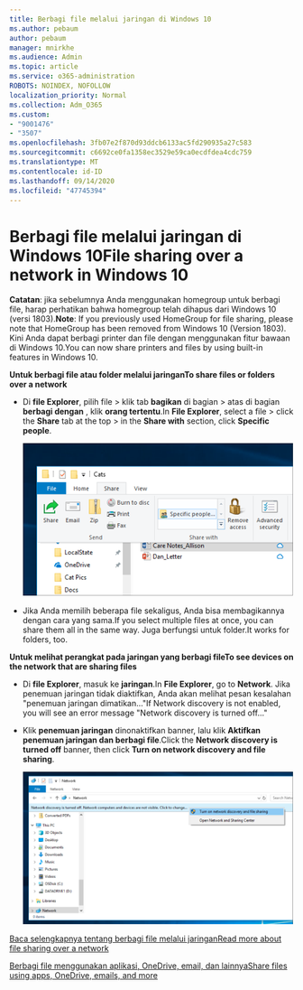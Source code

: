 ```yaml
---
title: Berbagi file melalui jaringan di Windows 10
ms.author: pebaum
author: pebaum
manager: mnirkhe
ms.audience: Admin
ms.topic: article
ms.service: o365-administration
ROBOTS: NOINDEX, NOFOLLOW
localization_priority: Normal
ms.collection: Adm_O365
ms.custom:
- "9001476"
- "3507"
ms.openlocfilehash: 3fb07e2f870d93ddcb6133ac5fd290935a27c583
ms.sourcegitcommit: c6692ce0fa1358ec3529e59ca0ecdfdea4cdc759
ms.translationtype: MT
ms.contentlocale: id-ID
ms.lasthandoff: 09/14/2020
ms.locfileid: "47745394"
---
```

# <a name="file-sharing-over-a-network-in-windows-10"></a><span data-ttu-id="dc9ef-102">Berbagi file melalui jaringan di Windows 10</span><span class="sxs-lookup"><span data-stu-id="dc9ef-102">File sharing over a network in Windows 10</span></span>

<span data-ttu-id="dc9ef-103">**Catatan**: jika sebelumnya Anda menggunakan homegroup untuk berbagi file, harap perhatikan bahwa homegroup telah dihapus dari Windows 10 (versi 1803).</span><span class="sxs-lookup"><span data-stu-id="dc9ef-103">**Note**: If you previously used HomeGroup for file sharing, please note that HomeGroup has been removed from Windows 10 (Version 1803).</span></span> <span data-ttu-id="dc9ef-104">Kini Anda dapat berbagi printer dan file dengan menggunakan fitur bawaan di Windows 10.</span><span class="sxs-lookup"><span data-stu-id="dc9ef-104">You can now share printers and files by using built-in features in Windows 10.</span></span>

<span data-ttu-id="dc9ef-105">**Untuk berbagi file atau folder melalui jaringan**</span><span class="sxs-lookup"><span data-stu-id="dc9ef-105">**To share files or folders over a network**</span></span>

- <span data-ttu-id="dc9ef-106">Di **file Explorer**, pilih file > klik tab **bagikan** di bagian > atas di bagian **berbagi dengan** , klik **orang tertentu**.</span><span class="sxs-lookup"><span data-stu-id="dc9ef-106">In **File Explorer**, select a file > click the **Share** tab at the top > in the **Share with** section, click **Specific people**.</span></span>

    ![Berbagi file dengan orang tertentu.](media/share-with-specific-people.png)
          
- <span data-ttu-id="dc9ef-108">Jika Anda memilih beberapa file sekaligus, Anda bisa membagikannya dengan cara yang sama.</span><span class="sxs-lookup"><span data-stu-id="dc9ef-108">If you select multiple files at once, you can share them all in the same way.</span></span> <span data-ttu-id="dc9ef-109">Juga berfungsi untuk folder.</span><span class="sxs-lookup"><span data-stu-id="dc9ef-109">It works for folders, too.</span></span>

<span data-ttu-id="dc9ef-110">**Untuk melihat perangkat pada jaringan yang berbagi file**</span><span class="sxs-lookup"><span data-stu-id="dc9ef-110">**To see devices on the network that are sharing files**</span></span>

- <span data-ttu-id="dc9ef-111">Di **file Explorer**, masuk ke **jaringan**.</span><span class="sxs-lookup"><span data-stu-id="dc9ef-111">In **File Explorer**, go to **Network**.</span></span> <span data-ttu-id="dc9ef-112">Jika penemuan jaringan tidak diaktifkan, Anda akan melihat pesan kesalahan "penemuan jaringan dimatikan..."</span><span class="sxs-lookup"><span data-stu-id="dc9ef-112">If Network discovery is not enabled, you will see an error message "Network discovery is turned off..."</span></span>

- <span data-ttu-id="dc9ef-113">Klik **penemuan jaringan** dinonaktifkan banner, lalu klik **Aktifkan penemuan jaringan dan berbagi file**.</span><span class="sxs-lookup"><span data-stu-id="dc9ef-113">Click the **Network discovery is turned off** banner, then click **Turn on network discovery and file sharing**.</span></span>

    ![Mengaktifkan penemuan jaringan dan berbagi file.](media/turn-on-network-discovery.png)

[<span data-ttu-id="dc9ef-115">Baca selengkapnya tentang berbagi file melalui jaringan</span><span class="sxs-lookup"><span data-stu-id="dc9ef-115">Read more about file sharing over a network</span></span>](https://support.microsoft.com/help/4092694/windows-10-file-sharing-over-a-network)

[<span data-ttu-id="dc9ef-116">Berbagi file menggunakan aplikasi, OneDrive, email, dan lainnya</span><span class="sxs-lookup"><span data-stu-id="dc9ef-116">Share files using apps, OneDrive, emails, and more</span></span>](https://support.microsoft.com/help/4027674/windows-10-share-files-in-file-explorer)
